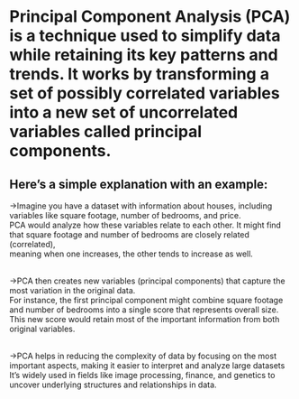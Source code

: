 # Principal Component Analysis (PCA) is a technique used to simplify data while retaining its key patterns and trends. It works by transforming a set of possibly correlated variables into a new set of uncorrelated variables called principal components.

## Here’s a simple explanation with an example:

->Imagine you have a dataset with information about houses, including variables like square footage, number of bedrooms, and price.</br>
PCA would analyze how these variables relate to each other. It might find that square footage and number of bedrooms are closely related (correlated), </br>
meaning when one increases, the other tends to increase as well.</br></br>

->PCA then creates new variables (principal components) that capture the most variation in the original data. </br>
For instance, the first principal component might combine square footage and number of bedrooms into a single score that represents overall size.</br>
This new score would retain most of the important information from both original variables.</br></br>
  

->PCA helps in reducing the complexity of data by focusing on the most important aspects, making it easier to interpret and analyze large datasets</br>
It’s widely used in fields like image processing, finance, and genetics to uncover underlying structures and relationships in data.  </br></br>                                      
  
                      
  

